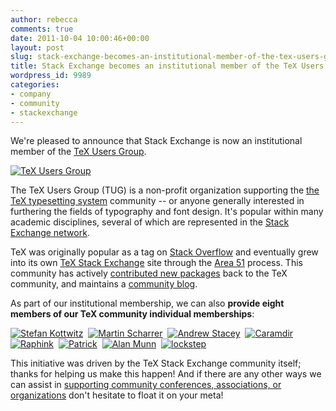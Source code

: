 ```yaml
---
author: rebecca
comments: true
date: 2011-10-04 10:00:46+00:00
layout: post
slug: stack-exchange-becomes-an-institutional-member-of-the-tex-users-group
title: Stack Exchange becomes an institutional member of the TeX Users Group
wordpress_id: 9989
categories:
- company
- community
- stackexchange
---
```


We're pleased to announce that Stack Exchange is now an institutional member of the [TeX Users Group](http://tug.org/instmem.html).

[![TeX Users Group](/blog/images/2011-10-04-stack-exchange-becomes-an-institutional-member-of-the-tex-users-group/tex-users-group.png)](http://tug.org)

The TeX Users Group (TUG) is a non-profit organization supporting the [the TeX typesetting system](http://en.wikipedia.org/wiki/TeX) community -- or anyone generally interested in furthering the fields of typography and font design. It's popular within many academic disciplines, several of which are represented in the [Stack Exchange network](http://stackexchange.com/sites).

TeX was originally popular as a tag on [Stack Overflow](http://stackoverflow.com) and eventually grew into its own [TeX Stack Exchange](http://tex.stackexchange.com) site through the [Area 51](http://area51.stackexchange.com) process. This community has actively [contributed new packages](http://meta.tex.stackexchange.com/q/1721/1816) back to the TeX community, and maintains a [community blog](http://tex.blogoverflow.com).

As part of our institutional membership, we can also **provide eight members of our TeX community individual memberships**:

[![Stefan Kottwitz](http://tex.stackexchange.com/users/flair/213.png)](http://tex.stackexchange.com/u/213)  [![Martin Scharrer](http://tex.stackexchange.com/users/flair/2975.png)](http://tex.stackexchange.com/u/2975)  [![Andrew Stacey](http://tex.stackexchange.com/users/flair/86.png)](http://tex.stackexchange.com/u/86)  [![Caramdir](http://tex.stackexchange.com/users/flair/83.png)](http://tex.stackexchange.com/u/83)  [![Raphink](http://tex.stackexchange.com/users/flair/951.png)](http://tex.stackexchange.com/u/951)  [![Patrick](http://tex.stackexchange.com/users/flair/243.png)](http://tex.stackexchange.com/u/243)  [![Alan Munn](http://tex.stackexchange.com/users/flair/2693.png)](http://tex.stackexchange.com/u/2693)  [![lockstep](http://tex.stackexchange.com/users/flair/510.png)](http://tex.stackexchange.com/u/510)

This initiative was driven by the TeX Stack Exchange community itself; thanks for helping us make this happen! And if there are any other ways we can assist in [supporting community conferences, associations, or organizations](http://blog.stackoverflow.com/2011/08/supporting-community-conferences/) don't hesitate to float it on your meta!
